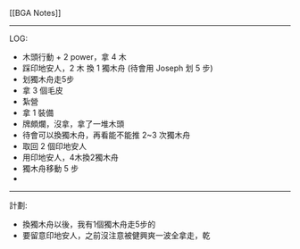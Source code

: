 [[BGA Notes]]

---

LOG:
- 木頭行動 + 2 power，拿 4 木
- 踩印地安人，2 木 換 1 獨木舟 (待會用 Joseph 划 5 步)
- 划獨木舟走5步
- 拿 3 個毛皮
- 紮營
- 拿 1 裝備
- 牌頗爛，沒拿，拿了一堆木頭
- 待會可以換獨木舟，再看能不能推 2~3 次獨木舟
- 取回 2 個印地安人
- 用印地安人，4木換2獨木舟
- 獨木舟移動 5 步
- 

---

計劃:
- 換獨木舟以後，我有1個獨木舟走5步的
- 要留意印地安人，之前沒注意被健興爽一波全拿走，乾